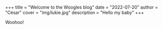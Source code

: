 +++
title = "Welcome to the Woogles blog"
date = "2022-07-20"
author = "César"
cover = "img/lukie.jpg"
description = "Hello my baby"
+++

Woohoo!

